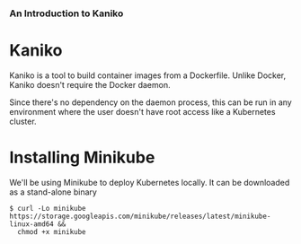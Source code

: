 ### An Introduction to Kaniko


# Kaniko
Kaniko is a tool to build container images from a Dockerfile. Unlike Docker, Kaniko doesn't require the Docker daemon.

Since there's no dependency on the daemon process, this can be run in any environment where the user doesn't have root access like a Kubernetes cluster.

# Installing Minikube

We'll be using Minikube to deploy Kubernetes locally. It can be downloaded as a stand-alone binary

```shell
$ curl -Lo minikube https://storage.googleapis.com/minikube/releases/latest/minikube-linux-amd64 &&
  chmod +x minikube
```
